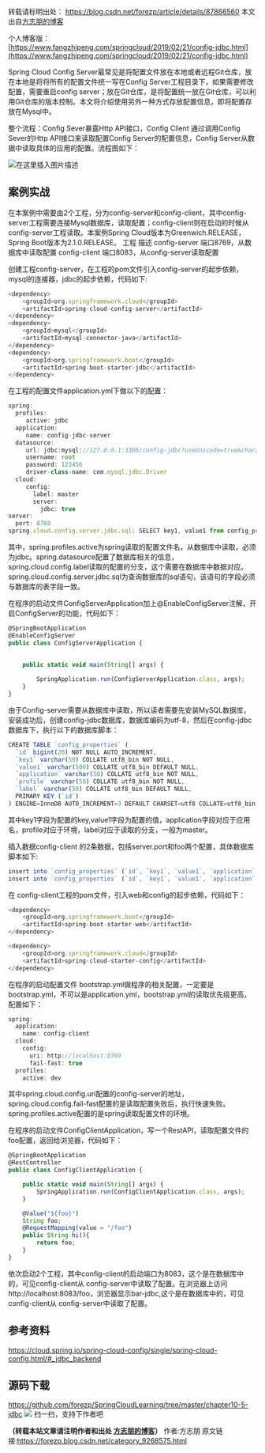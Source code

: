 转载请标明出处：
https://blog.csdn.net/forezp/article/details/87866560
本文出自[方志朋的博客](http://blog.csdn.net/forezp)

个人博客版：[https://www.fangzhipeng.com/springcloud/2019/02/21/config-jdbc.html](https://www.fangzhipeng.com/springcloud/2019/02/21/config-jdbc.html)

Spring Cloud Config Server最常见是将配置文件放在本地或者远程Git仓库，放在本地是将将所有的配置文件统一写在Config Server工程目录下，如果需要修改配置，需要重启config server；放在Git仓库，是将配置统一放在Git仓库，可以利用Git仓库的版本控制。本文将介绍使用另外一种方式存放配置信息，即将配置存放在Mysql中。

整个流程：Config Sever暴露Http API接口，Config Client 通过调用Config Sever的Http API接口来读取配置Config Server的配置信息，Config Server从数据中读取具体的应用的配置。流程图如下：

![在这里插入图片描述](https://gitee.com/hezhiyuan007/java-study/raw/master/images/springcloud/f4de1d60-1c79-4f70-960a-811a600600c7.png)

## 案例实战

在本案例中需要由2个工程，分为config-server和config-client，其中config-server工程需要连接Mysql数据库，读取配置；config-client则在启动的时候从config-server工程读取。本案例Spring Cloud版本为Greenwich.RELEASE，Spring Boot版本为2.1.0.RELEASE。
工程 描述 config-server 端口8769，从数据库中读取配置 config-client 端口8083，从config-server读取配置

创建工程config-server，在工程的pom文件引入config-server的起步依赖，mysql的连接器，jdbc的起步依赖，代码如下:
```js 
<dependency>
	<groupId>org.springframework.cloud</groupId>
	<artifactId>spring-cloud-config-server</artifactId>
</dependency>
<dependency>
	<groupId>mysql</groupId>
	<artifactId>mysql-connector-java</artifactId>
</dependency>
<dependency>
	<groupId>org.springframework.boot</groupId>
	<artifactId>spring-boot-starter-jdbc</artifactId>
</dependency>
```

在工程的配置文件application.yml下做以下的配置：

```js 
spring:
  profiles:
     active: jdbc
  application:
     name: config-jdbc-server
  datasource:
     url: jdbc:mysql://127.0.0.1:3306/config-jdbc?useUnicode=true&characterEncoding=utf8&characterSetResults=utf8&serverTimezone=GMT%2B8
     username: root
     password: 123456
     driver-class-name: com.mysql.jdbc.Driver
  cloud:
     config:
       label: master
       server:
         jdbc: true
server:
  port: 8769
spring.cloud.config.server.jdbc.sql: SELECT key1, value1 from config_properties where APPLICATION=? and PROFILE=? and LABEL=?
```

其中，spring.profiles.active为spring读取的配置文件名，从数据库中读取，必须为jdbc。spring.datasource配置了数据库相关的信息，spring.cloud.config.label读取的配置的分支，这个需要在数据库中数据对应。spring.cloud.config.server.jdbc.sql为查询数据库的sql语句，该语句的字段必须与数据库的表字段一致。

在程序的启动文件ConfigServerApplication加上@EnableConfigServer注解，开启ConfigServer的功能，代码如下：
```js 
@SpringBootApplication
@EnableConfigServer
public class ConfigServerApplication {
    

	public static void main(String[] args) {
    
		SpringApplication.run(ConfigServerApplication.class, args);
	}
}
```

由于Config-server需要从数据库中读取，所以读者需要先安装MySQL数据库，安装成功后，创建config-jdbc数据库，数据库编码为utf-8，然后在config-jdbc数据库下，执行以下的数据库脚本：
```js 
CREATE TABLE `config_properties` (
  `id` bigint(20) NOT NULL AUTO_INCREMENT,
  `key1` varchar(50) COLLATE utf8_bin NOT NULL,
  `value1` varchar(500) COLLATE utf8_bin DEFAULT NULL,
  `application` varchar(50) COLLATE utf8_bin NOT NULL,
  `profile` varchar(50) COLLATE utf8_bin NOT NULL,
  `label` varchar(50) COLLATE utf8_bin DEFAULT NULL,
  PRIMARY KEY (`id`)
) ENGINE=InnoDB AUTO_INCREMENT=3 DEFAULT CHARSET=utf8 COLLATE=utf8_bin
```

其中key1字段为配置的key,value1字段为配置的值，application字段对应于应用名，profile对应于环境，label对应于读取的分支，一般为master。

插入数据config-client 的2条数据，包括server.port和foo两个配置，具体数据库脚本如下:
```js 
insert into `config_properties` (`id`, `key1`, `value1`, `application`, `profile`, `label`) values('1','server.port','8083','config-client','dev','master');
insert into `config_properties` (`id`, `key1`, `value1`, `application`, `profile`, `label`) values('2','foo','bar-jdbc','config-client','dev','master');
```

在 config-client工程的pom文件，引入web和config的起步依赖，代码如下：
```js 
<dependency>
	<groupId>org.springframework.boot</groupId>
	<artifactId>spring-boot-starter-web</artifactId>
</dependency>

<dependency>
	<groupId>org.springframework.cloud</groupId>
	<artifactId>spring-cloud-starter-config</artifactId>
</dependency>
```

在程序的启动配置文件 bootstrap.yml做程序的相关配置，一定要是bootstrap.yml，不可以是application.yml，bootstrap.yml的读取优先级更高，配置如下：

```js 
spring:
  application:
    name: config-client
  cloud:
    config:
      uri: http://localhost:8769
      fail-fast: true
  profiles:
    active: dev
```

其中spring.cloud.config.uri配置的config-server的地址，spring.cloud.config.fail-fast配置的是读取配置失败后，执行快速失败。spring.profiles.active配置的是spring读取配置文件的环境。

在程序的启动文件ConfigClientApplication，写一个RestAPI，读取配置文件的foo配置，返回给浏览器，代码如下：
```js 
@SpringBootApplication
@RestController
public class ConfigClientApplication {

	public static void main(String[] args) {
		SpringApplication.run(ConfigClientApplication.class, args);
	}

	@Value("${foo}")
	String foo;
	@RequestMapping(value = "/foo")
	public String hi(){
		return foo;
	}
}
```

依次启动2个工程，其中config-client的启动端口为8083，这个是在数据库中的，可见config-client从 config-server中读取了配置。在浏览器上访问http://localhost:8083/foo，浏览器显示bar-jdbc,这个是在数据库中的，可见config-client从 config-server中读取了配置。

## 参考资料

https://cloud.spring.io/spring-cloud-config/single/spring-cloud-config.html/#_jdbc_backend

## 源码下载

https://github.com/forezp/SpringCloudLearning/tree/master/chapter10-5-jdbc
![](https://gitee.com/hezhiyuan007/java-study/raw/master/images/springcloud/b7832609-36a6-458e-b417-e208d760f211.png)
扫一扫，支持下作者吧

**（转载本站文章请注明作者和出处 [方志朋的博客](https://www.fangzhipeng.com)）**
作者:方志朋  原文链接:https://forezp.blog.csdn.net/category_9268575.html
